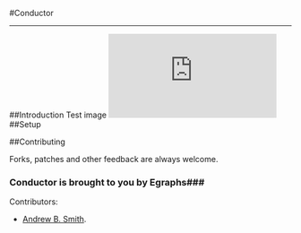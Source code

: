 #Conductor

***

##Introduction
Test image ![whatev](http://desmond.imageshack.us/Himg442/scaled.php?server=442&filename=deployallthebranches.png&res=medium)
##Setup

##Contributing

Forks, patches and other feedback are always welcome. 

### Conductor is brought to you by Egraphs###

Contributors:

* [Andrew B. Smith](http://github.com/drewsmits).
